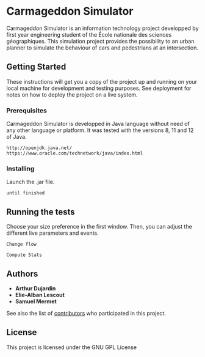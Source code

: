# Carmageddon Simulator

Carmageddon Simulator is an information technology project developped by first year engineering student of the École nationale des sciences géographiques. 
This simulation project provides the possibility to an urban planner to simulate the behaviour of cars and pedestrians at an intersection. 

## Getting Started

These instructions will get you a copy of the project up and running on your local machine for development and testing purposes. See deployment for notes on how to deploy the project on a live system.

### Prerequisites

Carmageddon Simulator is developped in Java language without need of any other language or platform. It was tested with the versions 8, 11 and 12 of Java.

```
http://openjdk.java.net/
https://www.oracle.com/technetwork/java/index.html
```

### Installing

Launch the .jar file.

```
until finished
```

## Running the tests

Choose your size preference in the first window. Then, you can adjust the different live parameters and events.

```
Change flow
```

```
Compute Stats
```

## Authors

* **Arthur Dujardin**
* **Elie-Alban Lescout**
* **Samuel Mermet**

See also the list of [contributors](https://github.com/Stakhan/CarmageddonSimulator/contributors) who participated in this project.

## License

This project is licensed under the GNU GPL License
